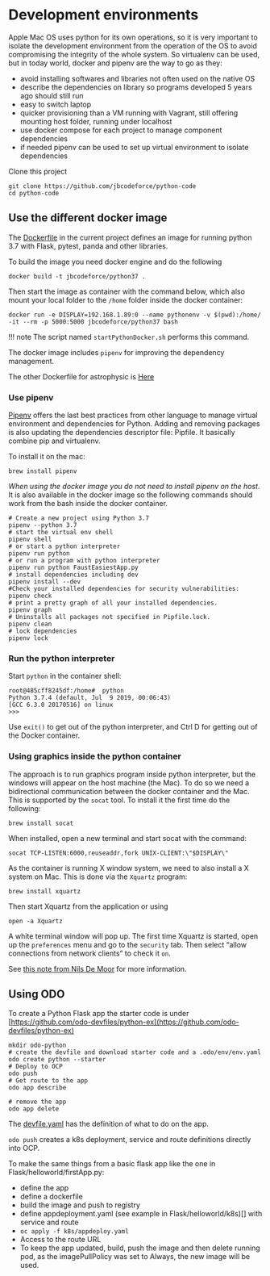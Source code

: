 # Development environments

Apple Mac OS uses python for its own operations, so it is very important to isolate the development environment from the operation of the OS to avoid compromising the integrity of the whole system. So virtualenv can be used, but in today world, docker and pipenv are the way to go as they:

* avoid installing softwares and libraries not often used on the native OS
* describe the dependencies on library so programs developed 5 years ago should still run
* easy to switch laptop
* quicker provisioning than a VM running with Vagrant, still offering mounting host folder, running under localhost
* use docker compose for each project to manage component dependencies
* if needed pipenv can be used to set up virtual environment to isolate dependencies

Clone this project 

```shell
git clone https://github.com/jbcodeforce/python-code
cd python-code
```

## Use the different docker image

The [Dockerfile](https://github.com/jbcodeforce/python-code/blob/master/Dockerfile) in the current project defines an image for running python 3.7 with Flask, pytest, panda and other libraries.

To build the image you need docker engine and do the following

```
docker build -t jbcodeforce/python37 . 
```

Then start the image as container with the command below, which also mount your local folder to the `/home` folder inside the docker container:

``` 
docker run -e DISPLAY=192.168.1.89:0 --name pythonenv -v $(pwd):/home/ -it --rm -p 5000:5000 jbcodeforce/python37 bash
```

!!! note
        The script named `startPythonDocker.sh` performs this command.

The docker image includes `pipenv` for improving the dependency management. 

The other Dockerfile for astrophysic is [Here](https://github.com/jbcodeforce/python-code/blob/master/astronomy/Dockerfile)

### Use pipenv

[Pipenv](https://github.com/pypa/pipenv) offers the last best practices from other language to manage virtual environment and dependencies for Python. Adding and removing packages is also updating the dependencies descriptor file: Pipfile. It basically combine pip and virtualenv.

To install it on the mac:

```shell
brew install pipenv
```

*When using the docker image you do not need to install pipenv on the host*. It is also available in the docker image so the following commands should work from the bash inside the docker container.

```shell
# Create a new project using Python 3.7
pipenv --python 3.7
# start the virtual env shell
pipenv shell
# or start a python interpreter
pipenv run python
# or run a program with python interpreter
pipenv run python FaustEasiestApp.py
# install dependencies including dev
pipenv install --dev
#Check your installed dependencies for security vulnerabilities:
pipenv check
# print a pretty graph of all your installed dependencies.
pipenv graph 
# Uninstalls all packages not specified in Pipfile.lock.
pipenv clean
# lock dependencies
pipenv lock
```

### Run the python interpreter

Start `python` in the container shell:

```shell
root@485cff8245df:/home#  python
Python 3.7.4 (default, Jul  9 2019, 00:06:43) 
[GCC 6.3.0 20170516] on linux
>>> 
```

Use `exit()` to get out of the python interpreter, and Ctrl D for getting out of the Docker container.

### Using graphics inside the python container 

The approach is to run graphics program inside python interpreter, but the windows will appear on the host machine (the Mac). To do so we need a bidirectional communication between the docker container and the Mac. This is supported by the `socat` tool. To install it the first time do the following:

```shell
brew install socat
```

When installed, open a new terminal and start socat with the command:

```shell
socat TCP-LISTEN:6000,reuseaddr,fork UNIX-CLIENT:\"$DISPLAY\"
```

As the container is running X window system, we need to also install a X system on Mac. This is done via the `Xquartz` program:

```shell
brew install xquartz
```

Then start Xquartz from the application or using

```shell
open -a Xquartz
```

A white terminal window will pop up. The first time Xquartz is started,  open up the `preferences` menu and go to the `security` tab. Then select “allow connections from network clients” to check it `on`.

See [this note from Nils De Moor](https://cntnr.io/running-guis-with-docker-on-mac-os-x-a14df6a76efc) for more information.

## Using ODO

To create a Python Flask app the starter code is under [https://github.com/odo-devfiles/python-ex](https://github.com/odo-devfiles/python-ex)

```shell
mkdir odo-python
# create the devfile and download starter code and a .odo/env/env.yaml
odo create python --starter
# Deploy to OCP
odo push
# Get route to the app
odo app describe 

# remove the app
odo app delete
```

The [devfile.yaml](https://redhat-developer.github.io/devfile/) has the definition of what to do on the app.

`odo push` creates a k8s deployment, service and route definitions directly into OCP.

To make the same things from a basic flask app like the one in Flask/helloworld/firstApp.py:

* define the app
* define a dockerfile 
* build the image and push to registry
* define appdeployment.yaml (see example in Flask/helloworld/k8s)[] with service and route
* `oc apply -f k8s/appdeploy.yaml `
* Access to the route URL
* To keep the app updated, build, push the image and then delete running pod, as the imagePullPolicy was set to Always, the new image will be used.
